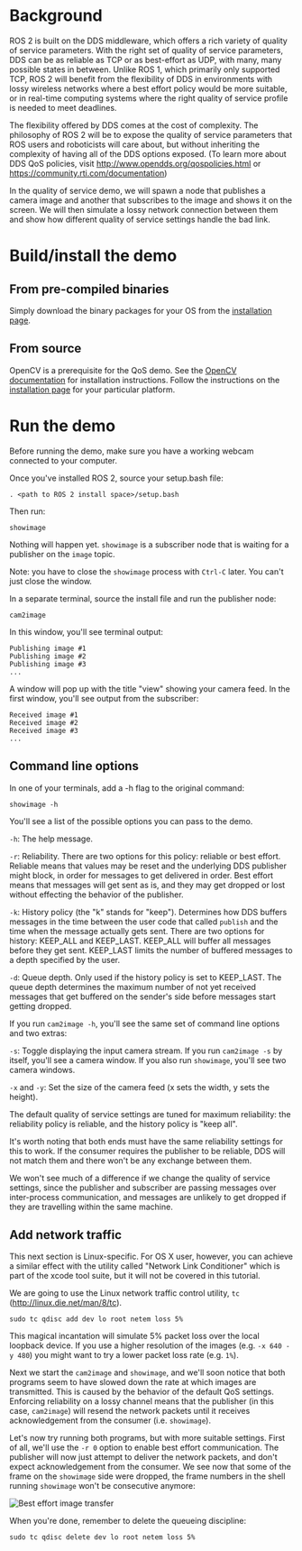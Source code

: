 # Background

ROS 2 is built on the DDS middleware, which offers a rich variety of quality of service parameters.
With the right set of quality of service parameters, DDS can be as reliable as TCP or as best-effort as UDP, with many, many possible states in between.
Unlike ROS 1, which primarily only supported TCP, ROS 2 will benefit from the flexibility of DDS in environments with lossy wireless networks where a best effort policy would be more suitable, or in real-time computing systems where the right quality of service profile is needed to meet deadlines.

The flexibility offered by DDS comes at the cost of complexity.
The philosophy of ROS 2 will be to expose the quality of service parameters that ROS users and roboticists will care about, but without inheriting the complexity of having all of the DDS options exposed.
(To learn more about DDS QoS policies, visit http://www.opendds.org/qospolicies.html or https://community.rti.com/documentation)

In the quality of service demo, we will spawn a node that publishes a camera image and another that subscribes to the image and shows it on the screen.
We will then simulate a lossy network connection between them and show how different quality of service settings handle the bad link.


# Build/install the demo

## From pre-compiled binaries

Simply download the binary packages for your OS from the [installation page](https://github.com/ros2/ros2/wiki/Installation).


## From source

OpenCV is a prerequisite for the QoS demo.
See the [OpenCV documentation](http://docs.opencv.org/doc/tutorials/introduction/table_of_content_introduction/table_of_content_introduction.html#table-of-content-introduction) for installation instructions.
Follow the instructions on the [installation page](https://github.com/ros2/ros2/wiki/Installation#building-from-source) for your particular platform.


# Run the demo

Before running the demo, make sure you have a working webcam connected to your computer.

Once you've installed ROS 2, source your setup.bash file:

```
. <path to ROS 2 install space>/setup.bash
```

Then run:
```
showimage
```
Nothing will happen yet.
`showimage` is a subscriber node that is waiting for a publisher on the `image` topic.

Note: you have to close the `showimage` process with `Ctrl-C` later.
You can't just close the window.

In a separate terminal, source the install file and run the publisher node:
```
cam2image
```
In this window, you'll see terminal output:
```
Publishing image #1
Publishing image #2
Publishing image #3
...
```

A window will pop up with the title "view" showing your camera feed.
In the first window, you'll see output from the subscriber:
```
Received image #1
Received image #2
Received image #3
...
```


## Command line options

In one of your terminals, add a -h flag to the original command:
```
showimage -h
```
You'll see a list of the possible options you can pass to the demo.

`-h`: The help message.

`-r`: Reliability.
There are two options for this policy: reliable or best effort.
Reliable means that values may be reset and the underlying DDS publisher might block, in order for messages to get delivered in order.
Best effort means that messages will get sent as is, and they may get dropped or lost without effecting the behavior of the publisher.

`-k`: History policy (the "k" stands for "keep").
Determines how DDS buffers messages in the time between the user code that called `publish` and the time when the message actually gets sent.
There are two options for history: KEEP_ALL and KEEP_LAST.
KEEP_ALL will buffer all messages before they get sent.
KEEP_LAST limits the number of buffered messages to a depth specified by the user.

`-d`: Queue depth.
Only used if the history policy is set to KEEP_LAST.
The queue depth determines the maximum number of not yet received messages that get buffered on the sender's side before messages start getting dropped.

If you run `cam2image -h`, you'll see the same set of command line options and two extras:

`-s`: Toggle displaying the input camera stream.
If you run `cam2image -s` by itself, you'll see a camera window.
If you also run `showimage`, you'll see two camera windows.

`-x` and `-y`: Set the size of the camera feed (x sets the width, y sets the height).

The default quality of service settings are tuned for maximum reliability: the reliability policy is reliable, and the history policy is "keep all".

It's worth noting that both ends must have the same reliability settings for this to work.
If the consumer requires the publisher to be reliable, DDS will not match them and there won't be any exchange between them.

We won't see much of a difference if we change the quality of service settings, since the publisher and subscriber are passing messages over inter-process communication, and messages are unlikely to get dropped if they are travelling within the same machine.


## Add network traffic

This next section is Linux-specific.
For OS X user, however, you can achieve a similar effect with the utility called "Network Link Conditioner" which is part of the xcode tool suite, but it will not be covered in this tutorial.

We are going to use the Linux network traffic control utility, `tc` (http://linux.die.net/man/8/tc).

```
sudo tc qdisc add dev lo root netem loss 5%
```

This magical incantation will simulate 5% packet loss over the local loopback device.
If you use a higher resolution of the images (e.g. `-x 640 -y 480`) you might want to try a lower packet loss rate (e.g. `1%`).

Next we start the `cam2image` and `showimage`, and we'll soon notice that both programs seem to have slowed down the rate at which images are transmitted.
This is caused by the behavior of the default QoS settings.
Enforcing reliability on a lossy channel means that the publisher (in this case, `cam2image`) will resend the network packets until it receives acknowledgement from the consumer (i.e. `showimage`).

Let's now try running both programs, but with more suitable settings.
First of all, we'll use the `-r 0` option to enable best effort communication.
The publisher will now just attempt to deliver the network packets, and don't expect acknowledgement from the consumer.
We see now that some of the frame on the `showimage` side were dropped, the frame numbers in the shell running `showimage` won't be consecutive anymore:

![Best effort image transfer ](https://raw.githubusercontent.com/ros2/demos/master/image_tools/doc/qos-best-effort.png)

When you're done, remember to delete the queueing discipline:
```
sudo tc qdisc delete dev lo root netem loss 5%
```
